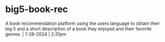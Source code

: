 # big5-book-rec
A book recommendation platform using the users language to obtain their big 5 and a short description of a book they enjoyed and their favorite genres. | 1-28-2024 | 2:31pm
